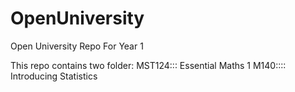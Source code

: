 # OpenUniversity
Open University Repo For Year 1

This repo contains two folder: MST124::: Essential Maths 1 
                               M140:::: Introducing Statistics
